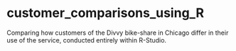 # customer_comparisons_using_R
Comparing how customers of the Divvy bike-share in Chicago differ in their use of the service, conducted entirely within R-Studio. 

